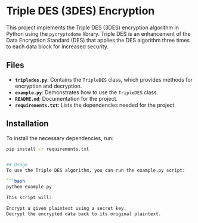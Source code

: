 # Triple DES (3DES) Encryption

This project implements the Triple DES (3DES) encryption algorithm in Python using the `pycryptodome` library. Triple DES is an enhancement of the Data Encryption Standard (DES) that applies the DES algorithm three times to each data block for increased security.

## Files
- **`tripledes.py`**: Contains the `TripleDES` class, which provides methods for encryption and decryption.
- **`example.py`**: Demonstrates how to use the `TripleDES` class.
- **`README.md`**: Documentation for the project.
- **`requirements.txt`**: Lists the dependencies needed for the project.

## Installation
To install the necessary dependencies, run:
```bash
pip install -r requirements.txt


## Usage
To use the Triple DES algorithm, you can run the example.py script:

```bash
python example.py

This script will:

Encrypt a given plaintext using a secret key.
Decrypt the encrypted data back to its original plaintext.